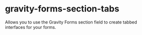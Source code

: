 # gravity-forms-section-tabs
Allows you to use the Gravity Forms section field to create tabbed interfaces for your forms.
